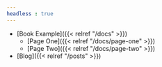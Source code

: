 ```yaml
---
headless : true
---
```


- [Book Example]({{< relref "/docs" >}})
  - [Page One]({{< relref "/docs/page-one" >}})
  - [Page Two]({{< relref "/docs/page-two" >}})
- [Blog]({{< relref "/posts" >}})
